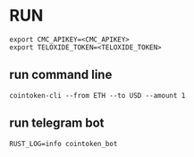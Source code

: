 # RUN

```
export CMC_APIKEY=<CMC_APIKEY>
export TELOXIDE_TOKEN=<TELOXIDE_TOKEN>
```

## run command line
`cointoken-cli --from ETH --to USD --amount 1`

## run telegram bot
`RUST_LOG=info cointoken_bot`
